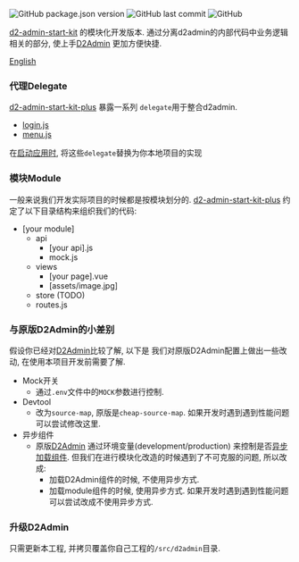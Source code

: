 ![GitHub package.json version](https://img.shields.io/github/package-json/v/hank-cp/d2-admin-start-kit-plus)
![GitHub last commit](https://img.shields.io/github/last-commit/hank-cp/d2-admin-start-kit-plus)
![GitHub](https://img.shields.io/github/license/hank-cp/d2-admin-start-kit-plus)

[d2-admin-start-kit](https://github.com/d2-projects/d2-admin-start-kit) 的模块化开发版本.
通过分离d2admin的内部代码中业务逻辑相关的部分, 使上手[D2Admin](https://github.com/d2-projects/d2-admin)
更加方便快捷.
 
 [English](README.md)
 
### 代理Delegate
[d2-admin-start-kit-plus](https://github.com/hank-cp/d2-admin-start-kit-plus) 暴露一系列
`delegate`用于整合d2admin.
* [login.js](/src/d2admin/delegate/login.js) 
* [menu.js](/src/d2admin/delegate/menu.js)

在[启动应用时](/src/main.js), 将这些`delegate`替换为你本地项目的实现

### 模块Module
一般来说我们开发实际项目的时候都是按模块划分的.
[d2-admin-start-kit-plus](https://github.com/hank-cp/d2-admin-start-kit-plus)
约定了以下目录结构来组织我们的代码: 
* [your module]
    * api
        * [your api].js
        * mock.js
    * views
        * [your page].vue
        * [assets/image.jpg]
    * store (TODO) 
    * routes.js

### 与原版D2Admin的小差别
假设你已经对[D2Admin](https://github.com/d2-projects/d2-admin)比较了解, 以下是
我们对原版D2Admin配置上做出一些改动, 在使用本项目开发前需要了解.
* Mock开关
    * 通过`.env`文件中的`MOCK`参数进行控制.
* Devtool
    * 改为`source-map`, 原版是`cheap-source-map`. 如果开发时遇到遇到性能问题可以尝试修改这里.
* 异步组件
    * 原版[D2Admin](https://github.com/d2-projects/d2-admin) 通过环境变量(development/production)
    来控制是否[异步加载组件](https://cn.vuejs.org/v2/guide/components-dynamic-async.html#%E5%BC%82%E6%AD%A5%E7%BB%84%E4%BB%B6). 
    但我们在进行模块化改造的时候遇到了不可克服的问题, 所以改成:
        * 加载D2Admin组件的时候, 不使用异步方式.
        * 加载module组件的时候, 使用异步方式. 如果开发时遇到遇到性能问题可以尝试改成不使用异步方式.

### 升级D2Admin
只需更新本工程, 并拷贝覆盖你自己工程的`/src/d2admin`目录.
